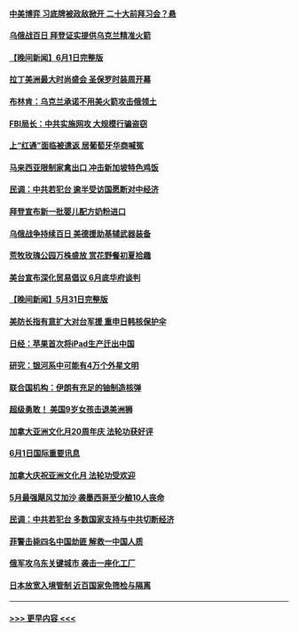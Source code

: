 #### [中美博弈 习底牌被政敌掀开 二十大前拜习会？悬](../pages/prog202/a103444574.md?t=06021151) 
#### [乌俄战百日 拜登证实提供乌克兰精准火箭](../pages/prog202/a103444579.md?t=06021151) 
#### [【晚间新闻】6月1日完整版](../pages/prog202/a103444560.md?t=06021151) 
#### [拉丁美洲最大时尚盛会 圣保罗时装周开幕](../pages/prog202/a103444486.md?t=06021151) 
#### [布林肯：乌克兰承诺不用美火箭攻击俄领土](../pages/prog202/a103444313.md?t=06021151) 
#### [FBI局长：中共实施网攻 大规模行骗盗窃](../pages/prog202/a103444393.md?t=06021151) 
#### [上“红通”面临被遣返 居葡萄牙华商喊冤](../pages/prog202/a103444330.md?t=06021151) 
#### [马来西亚限制家禽出口 冲击新加坡特色鸡饭](../pages/prog202/a103444244.md?t=06021151) 
#### [民调：中共若犯台 逾半受访国愿断对中经济](../pages/prog202/a103444240.md?t=06021151) 
#### [拜登宣布新一批婴儿配方奶粉进口](../pages/prog202/a103444175.md?t=06021151) 
#### [乌俄战争持续百日 美德援助基辅武器装备](../pages/prog202/a103444241.md?t=06021151) 
#### [荒牧玫瑰公园万株盛放 赏花野餐初夏拾趣](../pages/prog202/a103444248.md?t=06021151) 
#### [美台宣布深化贸易倡议 6月底华府谈判](../pages/prog202/a103444116.md?t=06021151) 
#### [【晚间新闻】5月31日完整版](../pages/prog202/a103443598.md?t=06021151) 
#### [美防长指有意扩大对台军援 重申日韩核保护伞](../pages/prog202/a103444072.md?t=06021151) 
#### [日经：苹果首次将iPad生产迁出中国](../pages/prog202/a103444044.md?t=06021151) 
#### [研究：银河系中可能有4万个外星文明](../pages/prog202/a103443892.md?t=06021151) 
#### [联合国机构：伊朗有充足的铀制造核弹](../pages/prog202/a103443909.md?t=06021151) 
#### [超级勇敢！ 美国9岁女孩击退美洲狮](../pages/prog202/a103443900.md?t=06021151) 
#### [加拿大亚洲文化月20周年庆 法轮功获好评](../pages/prog202/a103443870.md?t=06021151) 
#### [6月1日国际重要讯息](../pages/prog202/a103443861.md?t=06021151) 
#### [加拿大庆祝亚洲文化月 法轮功受欢迎](../pages/prog202/a103443127.md?t=06021151) 
#### [5月最强飓风艾加沙 袭墨西哥至少酿10人丧命](../pages/prog202/a103443829.md?t=06021151) 
#### [民调：中共若犯台 多数国家支持与中共切断经济](../pages/prog202/a103443805.md?t=06021151) 
#### [菲警击毙四名中国劫匪 解救一中国人质](../pages/prog202/a103443783.md?t=06021151) 
#### [俄军攻乌东关键城市 袭击一座化工厂](../pages/prog202/a103443761.md?t=06021151) 
#### [日本放宽入境管制 近百国家免筛检与隔离](../pages/prog202/a103443636.md?t=06021151) 

----
#### [ >>> 更早内容 <<< ](../indexes/prog202-earlier.md)
